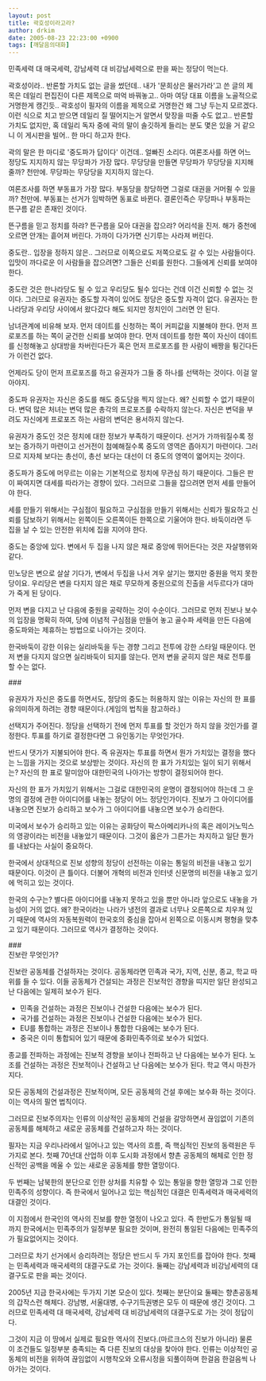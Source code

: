 ```yaml
---
layout: post
title: 곽호성이라고라?
author: drkim
date: 2005-08-23 22:23:00 +0900
tags: [깨달음의대화]
---
```

민족세력 대 매국세력, 강남세력 대 비강남세력으로 판을 짜는 정당이 먹는다.   
  
곽호성이라.. 반론할 가치도 없는 글을 썼던데.. 내가 '문희상은 물러가라'고 쓴 글의 제목은 데일리 편집진이 다른 제목으로 떠억 바꿔놓고.. 아마 여당 대표 이름을 노골적으로 거명한게 캥긴듯.. 곽호성이 필자의 이름을 제목으로 거명한건 왜 그냥 두는지 모르겠다.   
이런 식으로 치고 받으면 데일리 질 떨어지는거 알면서 맞장을 떠줄 수도 없고.. 반론할 가치도 없지만, 혹 데일리 독자 중에 곽의 말이 솔깃하게 들리는 분도 몇은 있을 거 같으니 이 게시판을 빌어.. 한 마디 하고자 한다.   
  
곽의 말은 한 마디로 '중도파가 답이다' 이건데.. 얼빠진 소리다. 여론조사를 하면 어느 정당도 지지하지 않는 무당파가 가장 많다. 무당당을 만들면 무당파가 무당당을 지지해줄까? 천만에. 무당파는 무당당을 지지하지 않는다.   
  
여론조사를 하면 부동표가 가장 많다. 부동당을 창당하면 그걸로 대권을 거머쥘 수 있을까? 천만에. 부동표는 선거가 임박하면 동표로 바뀐다. 결론인즉슨 무당파나 부동파는 뜬구름 같은 존재인 것이다.   
  
뜬구름을 믿고 정치를 하랴? 뜬구름을 모아 대권을 잡으랴? 어리석을 진저. 해가 중천에 오르면 안개는 흩어져 버린다. 가까이 다가가면 신기루는 사라져 버린다.   
  
중도란.. 입장을 정하지 않은.. 그러므로 이쪽으로도 저쪽으로도 갈 수 있는 사람들이다. 입맛이 까다로운 이 사람들을 잡으려면? 그들은 신뢰를 원한다. 그들에게 신뢰를 보여야 한다.   
  
중도란 것은 한나라당도 될 수 있고 우리당도 될수 있다는 건데 이건 신뢰할 수 없는 것이다. 그러므로 유권자는 중도할 자격이 있어도 정당은 중도할 자격이 없다. 유권자는 한나라당과 우리당 사이에서 왔다갔다 해도 되지만 정치인이 그러면 안 된다.   
  
남녀관계에 비유해 보자. 먼저 데이트를 신청하는 쪽이 커피값을 지불해야 한다. 먼저 프로포즈를 하는 쪽이 굳건한 신뢰를 보여야 한다. 먼저 데이트를 청한 쪽이 자신이 데이트를 신청해놓고 상대방을 차버린다든가 혹은 먼저 프로포즈를 한 사람이 배짱을 튕긴다든가 이런건 없다.   
  
언제라도 당이 먼저 프로포즈를 하고 유권자가 그들 중 하나를 선택하는 것이다. 이걸 알아야지.   
  
중도파 유권자는 자신은 중도를 해도 중도당을 찍지 않는다. 왜? 신뢰할 수 없기 때문이다. 변덕 많은 처녀는 변덕 많은 총각의 프로포즈를 수락하지 않는다. 자신은 변덕을 부려도 자신에게 프로포즈 하는 사람의 변덕은 용서하지 않는다.   
  
유권자가 중도인 것은 정치에 대한 정보가 부족하기 때문이다. 선거가 가까워질수록 정보는 증가하기 마련이고 선거전이 첨예해질수록 중도의 영역은 좁아지기 마련이다. 그러므로 지자체 보다는 총선이, 총선 보다는 대선이 더 중도의 영역이 엷어지는 것이다.   
  
중도파가 중도에 머무르는 이유는 기본적으로 정치에 무관심 하기 때문이다. 그들은 판이 짜여지면 대세를 따라가는 경향이 있다. 그러므로 그들을 잡으려면 먼저 세를 만들어야 한다.   
  
세를 만들기 위해서는 구심점이 필요하고 구심점을 만들기 위해서는 신뢰가 필요하고 신뢰를 담보하기 위해서는 왼쪽이든 오른쪽이든 한쪽으로 기울어야 한다. 바둑이라면 두 집을 날 수 있는 안전한 위치에 집을 지어야 한다.   
  
중도는 중앙에 있다. 변에서 두 집을 나지 않은 채로 중앙에 뛰어든다는 것은 자살행위와 같다.   
  
민노당은 변으로 살살 기다가, 변에서 두집을 나서 겨우 살기는 했지만 중원을 먹지 못한 당이요. 우리당은 변을 다지지 않은 채로 무모하게 중원으로의 진출을 서두르다가 대마가 죽게 된 당이다.   
  
먼저 변을 다지고 난 다음에 중원을 공략하는 것이 수순이다. 그러므로 먼저 진보나 보수의 입장을 명확히 하여, 당에 이념적 구심점을 만들어 놓고 골수파 세력을 만든 다음에 중도파와는 제휴하는 방법으로 나아가는 것이다.   
  
한국바둑이 강한 이유는 실리바둑을 두는 경향 그리고 전투에 강한 스타일 때문이다. 먼저 변을 다지지 않으면 실리바둑이 되지를 않는다. 먼저 변을 굳히지 않은 채로 전투를 할 수는 없다.   
  
\###   
  
유권자가 자신은 중도를 하면서도, 정당의 중도는 허용하지 않는 이유는 자신의 한 표를 유의미하게 하려는 경향 때문이다.(게임의 법칙을 참고하라.)   
  
선택지가 주어진다. 정당을 선택하기 전에 먼저 투표를 할 것인가 하지 않을 것인가를 결정한다. 투표를 하기로 결정한다면 그 유인동기는 무엇인가다.   
  
반드시 댓가가 지불되어야 한다. 즉 유권자는 투표를 하면서 뭔가 가치있는 결정을 했다는 느낌을 가지는 것으로 보상받는 것이다. 자신의 한 표가 가치있는 일이 되기 위해서는? 자신의 한 표로 말미암아 대한민국의 나아가는 방향이 결정되어야 한다.   
  
자신의 한 표가 가치있기 위해서는 그걸로 대한민국의 운명이 결정되어야 하는데 그 운명의 결정에 관한 아이디어를 내놓는 정당이 어느 정당인가이다. 진보가 그 아이디어를 내놓으면 진보가 승리하고 보수가 그 아이디어를 내놓으면 보수가 승리한다.   
  
미국에서 보수가 승리하고 있는 이유는 공화당이 팍스아메리카나의 혹은 레이거노믹스의 영광이라는 비전을 내놓았기 때문이다. 그것이 옳은가 그른가는 차지하고 일단 뭔가를 내놨다는 사실이 중요하다.   
  
한국에서 상대적으로 진보 성향의 정당이 선전하는 이유는 통일의 비전을 내놓고 있기 때문이다. 이것이 큰 틀이다. 더불어 개혁의 비전과 인터넷 신문명의 비전을 내놓고 있기에 먹히고 있는 것이다.   
  
한국의 수구는? 별다른 아이디어를 내놓지 못하고 있을 뿐만 아니라 앞으로도 내놓을 가능성이 거의 없다. 왜? 한국이라는 나라가 냉전의 결과로 너무나 오른쪽으로 치우쳐 있기 때문에 역사의 자동복원력이 한국호의 중심을 잡아서 왼쪽으로 이동시켜 평형을 맞추고 있기 때문이다. 그러므로 역사가 결정하는 것이다.   
  
\###   
진보란 무엇인가?   
  
진보란 공동체를 건설하자는 것이다. 공동체라면 민족과 국가, 지역, 신분, 종교, 학교 따위를 들 수 있다. 이들 공동체가 건설되는 과정은 진보적인 경향을 띠지만 일단 완성되고 난 다음에는 일제히 보수가 된다.   
  
- 민족을 건설하는 과정은 진보이나 건설한 다음에는 보수가 된다.   
- 국가를 건설하는 과정은 진보이나 건설한 다음에는 보수가 된다.   
- EU를 통합하는 과정은 진보이나 통합한 다음에는 보수가 된다.   
- 중국은 이미 통합되어 있기 때문에 중화민족주의로 보수가 되었다.   
  
종교를 전파하는 과정에는 진보적 경향을 보이나 전파하고 난 다음에는 보수가 된다. 노조를 건설하는 과정은 진보적이나 건설하고 난 다음에는 보수가 된다. 학교 역시 마찬가지다.   
  
모든 공동체의 건설과정은 진보적이며, 모든 공동체의 건설 후에는 보수화 하는 것이다. 이는 역사의 필연 법칙이다.   
  
그러므로 진보주의자는 인류의 이상적인 공동체의 건설을 갈망하면서 끊임없이 기존의 공동체를 해체하고 새로운 공동체를 건설하고자 하는 것이다.   
  
필자는 지금 우리나라에서 일어나고 있는 역사의 흐름, 즉 핵심적인 진보의 동력원은 두 가지로 본다. 첫째 70년대 산업하 이후 도시화 과정에서 향촌 공동체의 해체로 인한 정신적인 공백을 메울 수 있는 새로운 공동체를 향한 열망이다.   
  
두 번째는 남북한의 분단으로 인한 상처를 치유할 수 있는 통일을 향한 열망과 그로 인한 민족주의 성향이다. 즉 한국에서 일어나고 있는 핵심적인 대결은 민족세력과 매국세력의 대결인 것이다.   
  
이 지점에서 한국인의 역사의 진보를 향한 열정이 나오고 있다. 즉 한반도가 통일될 때 까지 한국에서는 민족주의가 일정부분 필요한 것이며, 완전히 통일된 다음에는 민족주의가 필요없어지는 것이다.   
  
그러므로 차기 선거에서 승리하려는 정당은 반드시 두 가지 포인트를 잡아야 한다. 첫째는 민족세력과 매국세력의 대결구도로 가는 것이다. 둘째는 강남세력과 비강남세력의 대결구도로 판을 짜는 것이다.   
  
2005년 지금 한국사에는 두가지 기본 모순이 있다. 첫째는 분단이요 둘째는 향촌공동체의 갑작스런 해체다. 강남병, 서울대병, 수구기득권병은 모두 이 때문에 생긴 것이다. 그러므로 민족세력 대 매국세력, 강남세력 대 비강남세력의 대결구도로 가는 것이 정답이다.   
  
그것이 지금 이 땅에서 실제로 필요한 역사의 진보다.(마르크스의 진보가 아니라) 물론 이 조건들도 일정부분 충족되는 즉 다른 진보의 대상을 찾아야 한다. 인류는 이상적인 공동체의 비전을 위하여 끊임없이 시행착오와 오류시정을 되풀이하며 한걸음 한걸음씩 나아가는 것이다.